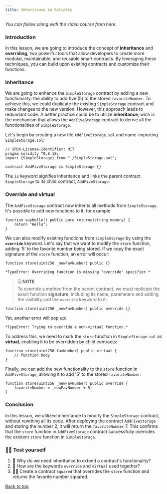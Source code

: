 ```yaml
---
title: Inheritance in Solidity
---
```


_You can follow along with the video course from here._

<a name="top"></a>
### Introduction
In this lesson, we are going to introduce the concept of **inheritance** and **overriding**, two powerful tools that allow developers to create more modular, maintainable, and reusable smart contracts. By leveraging these techniques, you can build upon existing contracts and customize their functions.

### Inheritance
We are going to enhance the `SimpleStorage` contract by adding a new functionality:  the ability to add five (5) to the stored `favoriteNumber`.
To achieve this, we could duplicate the existing `SimpleStorage` contract and make changes to the new version. However, this approach leads to redundant code. A better practice could be to utilize **inheritance**, wich is the mechanism that allows the `AddFiveStorage` contract to derive all the functionalities of `SimpleStorage`.

Let's begin by creating a new file `AddFiveStorage.sol` and name-importing `SimpleStorage.sol`:
```solidity
// SPDX-License-Identifier: MIT
pragma solidity ^0.8.18;
import {SimpleStorage} from "./SimpleStorage.sol";

contract AddFiveStorage is SimpleStorage {}
```
The `is` keyword signifies inheritance and links the parent contract `SimpleStorage` to its child contract, `AddFiveStorage`.

### Override and virtual
The `AddFiveStorage` contract now inherits all methods from `SimpleStorage`. It's possible to add new functions to it, for example:
```solidity
function sayHello() public pure returns(string memory) {
    return "Hello";
}
```
We can also modify existing functions from `SimpleStorage` by using the **`override`** keyword. Let's say that we want to modify the `store` function, adding '5' to the favorite number being stored. If we copy the exact signature of the `store` function, an error will occur:
```solidity
function store(uint256 _newFavNumber) public {}
```
```
*TypeError: Overriding function is missing "override" specifier.*
```

>🗒️ **NOTE** <br>
To override a method from the parent contract, we must replicate the exact function **signature**, including its name, parameters and adding the visibility and the `override` keyword to it:
```solidity
function store(uint256 _newFavNumber) public override {}
```
Yet, another error will pop up:
```
*TypeError: Trying to override a non-virtual function.*
```
To address this, we need to mark the `store` function in `SimpleStorage.sol` as **virtual**, enabling it to be overridden by child contracts:
```solidity
function store(uint256 favNumber) public virtual {
    // function body
}
```
Finally, we can add the new functionality to the `store` function in `AddFiveStorage`, allowing it to add '5' to the stored `favoriteNumber`:
```solidity
function store(uint256 _newFavNumber) public override {
    favoriteNumber = _newFavNumber + 5;
}
```
### Conclusion
In this lesson, we utilized inheritance to modify the `SimpleStorage` contract, without rewriting all its code. After deploying the contract `AddFiveStorage` and storing the number 2, it will return the `favoriteNumber` 7. This confirms that the `store` function in `AddFiveStorage` contract successfully overrides the existent `store` function in `SimpleStorage`.

### 🧑‍💻 Test yourself
1. 📕 Why do we need inheritance to extend a contract's functionality?
2. 📕 How are the keywords `override` and `virtual` used together?
3. 🧑‍💻 Create a contract `Squared` that overrides the `store` function and returns the favorite number squared.

[Back to top](#top)